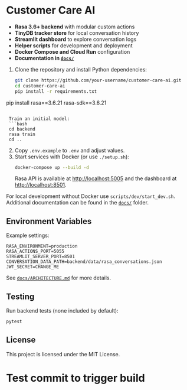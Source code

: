 # Customer Care AI

 

- **Rasa 3.6+ backend** with modular custom actions
- **TinyDB tracker store** for local conversation history
- **Streamlit dashboard** to explore conversation logs
- **Helper scripts** for development and deployment
- **Docker Compose and Cloud Run** configuration
- **Documentation in [`docs/`](docs/)**

 

1. Clone the repository and install Python dependencies:
   ```bash
   git clone https://github.com/your-username/customer-care-ai.git
   cd customer-care-ai
   pip install -r requirements.txt
  pip install rasa==3.6.21 rasa-sdk==3.6.21
  ```

   Train an initial model:
   ```bash
   cd backend
   rasa train
   cd ..
   ```
2. Copy `.env.example` to `.env` and adjust values.
3. Start services with Docker (or use `./setup.sh`):
   ```bash
   docker-compose up --build -d
   ```
   Rasa API is available at <http://localhost:5005> and the dashboard at <http://localhost:8501>.

For local development without Docker use `scripts/dev/start_dev.sh`.
Additional documentation can be found in the [`docs/`](docs/) folder.

## Environment Variables

Example settings:
```env
RASA_ENVIRONMENT=production
RASA_ACTIONS_PORT=5055
STREAMLIT_SERVER_PORT=8501
CONVERSATION_DATA_PATH=backend/data/rasa_conversations.json
JWT_SECRET=CHANGE_ME
```

See [`docs/ARCHITECTURE.md`](docs/ARCHITECTURE.md) for more details.

## Testing

Run backend tests (none included by default):
```bash
pytest
```

## License

This project is licensed under the MIT License.

# Test commit to trigger build

